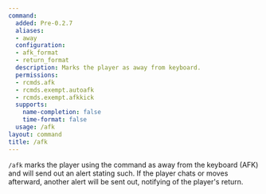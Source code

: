```yaml
---
command:
  added: Pre-0.2.7
  aliases:
  - away
  configuration:
  - afk_format
  - return_format
  description: Marks the player as away from keyboard.
  permissions:
  - rcmds.afk
  - rcmds.exempt.autoafk
  - rcmds.exempt.afkkick
  supports:
    name-completion: false
    time-format: false
  usage: /afk
layout: command
title: /afk
---
```


```/afk``` marks the player using the command as away from the keyboard (AFK) and will send out an alert stating such.
If the player chats or moves afterward, another alert will be sent out, notifying of the player's return.

